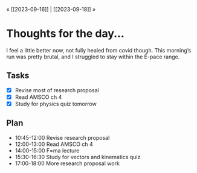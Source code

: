 « [[2023-09-16]] | [[2023-09-18]] » 
# Thoughts for the day...

I feel a little better now, not fully healed from covid though. This morning’s run was pretty brutal, and I struggled to stay within the E-pace range.

## Tasks

- [x] Revise most of research proposal
- [x] Read AMSCO ch 4
- [x] Study for physics quiz tomorrow

## Plan
- 10:45-12:00 Revise research proposal
- 12:00-13:00 Read AMSCO ch 4
- 14:00-15:00 F=ma lecture
- 15:30-16:30 Study for vectors and kinematics quiz
- 17:00-18:00 More research proposal work